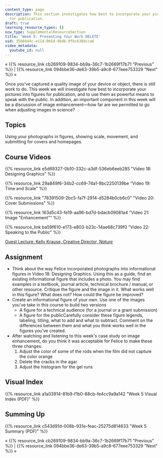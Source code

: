 ```yaml
---
content_type: page
description: This section investigates how best to incorporate your picture into figures
  for publication.
draft: true
learning_resource_types: []
ocw_type: SupplementalResourceSection
title: 'Week 5: Presenting Your Work DELETE'
uid: 35b66d4c-e11d-065d-9bdb-9fbc638dcca6
video_metadata:
  youtube_id: null
---
```

« {{% resource_link cb269109-9834-bb9a-36c7-1b2669f17b71 "Previous" %}} | {{% resource_link 094bbe36-de63-39b5-a9c8-677eee753329 "Next" %}} »

Once you've captured a quality image of your device or object, there is still work to do. This week we will investigate how best to incorporate your pictures into figures for publication, and to use them as powerful means to speak with the public. In addition, an important component in this week will be a discussion of image enhancement—how far are we permitted to go when adjusting images in science?

Topics
------

Using your photographs in figures, showing scale, movement, and submitting for covers and homepages.

Course Videos
-------------

{{% resource_link e5d69327-0b10-332c-a3df-536eb6eeb285 "Video 18: Designing Graphics" %}}

{{% resource_link 29a849f6-34b2-cc69-74a1-8bc2250139be "Video 19: Time and Scale" %}}

{{% resource_link "78391509-2bc5-fa7f-2914-d5284b0cb6c0" "Video 20: Cover Submissions" %}}

{{% resource_link 163d5c43-fe19-aa96-bd7d-bdacb09081a4 "Video 21: Image \"Enhancement\"" %}}

{{% resource_link ba59f610-e173-e803-b23c-14ae68c739f0 "Video 22: Speaking to the Public" %}}

[Guest Lecture: Kelly Krause, Creative Director, _Nature_](https://www.linkedin.com/in/kelly-krause-9a80ab5)

Assignment
----------

*   Think about the way Felice incorporated photographs into informational figures in Video 18: Designing Graphics. Using this as a guide, find an existing informational figure that includes a photo. You may find examples in a textbook, journal article, technical brochure / manual, or other resource. Critique the figure and the image in it. What works well in this figure? What does not? How could the figure be improved?
*   Create an informational figure of your own. Use one of the images you've take in this course to build two versions
    *   A figure for a technical audience (for a journal or a grant submission)
    *   A figure for the publicCarefully consider these figure legends, labeling, titling, what to add and what to subtract. Comment on the differences between them and what you think works well in the figures you've created.
*   After watching and listening to this week's case study on image enhancement, do you think it was acceptable for Felice to make these three changes:
    1.  Adjust the color of some of the rods when the film did not capture the color orange
    2.  Delete the cracks in the agar
    3.  Adjust the histogram for the gel runs

Visual Index
------------

{{% resource_link a1a03914-81b9-f1b0-88cb-fe4cc9a9a142 "Week 5 Visual Index (PDF)" %}}

Summing Up
----------

{{% resource_link c543d91d-008b-931e-feac-25275d814633 "Week 5 Summary (PDF)" %}}

« {{% resource_link cb269109-9834-bb9a-36c7-1b2669f17b71 "Previous" %}} | {{% resource_link 094bbe36-de63-39b5-a9c8-677eee753329 "Next" %}} »